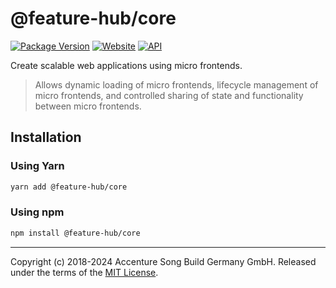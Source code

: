 # @feature-hub/core

[![Package Version][package-badge]][package-npm]
[![Website][website-badge]][website] [![API][api-badge]][api]

Create scalable web applications using micro frontends.

> Allows dynamic loading of micro frontends, lifecycle management of micro
> frontends, and controlled sharing of state and functionality between micro
> frontends.

## Installation

### Using Yarn

```sh
yarn add @feature-hub/core
```

### Using npm

```sh
npm install @feature-hub/core
```

---

Copyright (c) 2018-2024 Accenture Song Build Germany GmbH. Released under the
terms of the [MIT License][license].

[api]: https://feature-hub.io/@feature-hub/core/
[api-badge]:
  https://img.shields.io/badge/API-%40feature--hub%2Fcore-%23ea3458.svg
[license]: https://github.com/feature-hub/feature-hub/blob/main/LICENSE
[package-badge]: https://img.shields.io/npm/v/@feature-hub/core.svg
[package-npm]: https://www.npmjs.com/package/@feature-hub/core
[website]: https://feature-hub.io/
[website-badge]:
  https://img.shields.io/badge/Website-feature--hub.io-%23500dc5.svg
